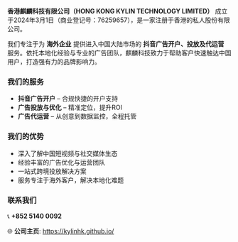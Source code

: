 **香港麒麟科技有限公司（HONG KONG KYLIN TECHNOLOGY LIMITED）** 成立于2024年3月1日（商业登记号：76259657），是一家注册于香港的私人股份有限公司。

我们专注于为 **海外企业** 提供进入中国大陆市场的 **抖音广告开户、投放及代运营** 服务。依托本地化经验与专业的广告团队，麒麟科技致力于帮助客户快速触达中国用户，打造强有力的品牌影响力。

### 我们的服务

* **抖音广告开户** – 合规快捷的开户支持
* **广告投放与优化** – 精准定位，提升ROI
* **广告代运营** – 从创意到数据监控，全程托管

### 我们的优势

* 深入了解中国短视频与社交媒体生态
* 经验丰富的广告优化与运营团队
* 一站式跨境投放解决方案
* 服务专注于海外客户，解决本地化难题

### 联系我们

📞 **+852 5140 0092**

🌐 **公司主页**: https://kylinhk.github.io/